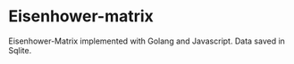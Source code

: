 # Eisenhower-matrix
Eisenhower-Matrix implemented with Golang and Javascript. Data saved in Sqlite.
